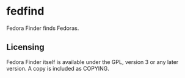 # fedfind

Fedora Finder finds Fedoras.

## Licensing

Fedora Finder itself is available under the GPL, version 3 or any
later version. A copy is included as COPYING.
